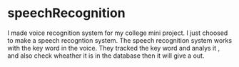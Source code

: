 # speechRecognition
I made voice recognition system for my college mini project. I just choosed to make a speech recogntion system. The speech recognition system works with the key word in the voice. They tracked the key word and analys it , and also check wheather it is in the database then it will give a out.
